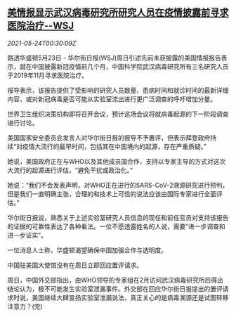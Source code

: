 <!--1621816263000-->
[美情报显示武汉病毒研究所研究人员在疫情披露前寻求医院治疗--WSJ](https://cn.reuters.com/article/wsj-report-china-covid19-0523-idCNKCS2D500M)
------

<div><i>2021-05-24T00:30:09Z</i></div><p>路透华盛顿5月23日 - 华尔街日报(WSJ)周日引述先前未获披露的美国情报报告表示，就在中国披露新冠疫情前几个月，中国科学院武汉病毒研究所有三名研究人员于2019年11月寻求医院治疗。</p><p>报导表示，该报告提供了受影响的研究人员数量、患病时间和就诊时间的最新详细内容，或对新冠病毒是否可能从实验室流出进行更广泛调查的呼吁增加分量。</p><p>世界卫生组织决策机构即将召开会议，预计这场会议将就病毒起源的下一阶段调查进行讨论。</p><p>美国国家安全委员会发言人对华尔街日报的报导不予置评，但表示拜登政府持续“对疫情大流行的最早时间，包括其在中国境内的起源，存在严重质疑。”</p><p>她说，美国政府正在与WHO以及其他成员国合作，支持以专家主导的方式对这次大流行的起源进行评估，“避免干扰或政治化。”</p><p>她说：“我们不会发表声明，对WHO正在进行的SARS-CoV-2溯源研究进行预判，但是我们一直明确主张，合理的和技术上可信的说法应该由国际专家进行全面评估。”</p><p>华尔街日报说，熟悉关于上述实验室研究人员信息的现任和前任官员对支持该报告的证据的可靠性表达了各种看法。一位不愿透露姓名的人说，需要“进一步调查和进一步证实”。</p><p>一位消息人士称，华盛顿渴望确保中国加强合作与透明度。</p><p>中国驻美国大使馆没有在周日立即回应置评请求。</p><p>周日，中国外交部指出，由WHO领导的专家组在2月访问武汉病毒研究所后得出结论认为，极不可能发生实验室泄漏事件。外交部在回应华尔街日报提出的置评请求时说，美国继续大肆宣扬实验室泄漏说法，真正关心的是病毒溯源还是试图转移注意力？(完)</p>
